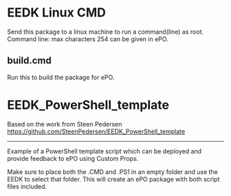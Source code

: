 # EEDK Linux CMD
Send this package to a linux machine to run a command(line) as root. 
Command line: max characters 254 can be given in ePO.

## build.cmd 
Run this to build the package for ePO.


# EEDK_PowerShell_template
Based on the work from Steen Pedersen https://github.com/SteenPedersen/EEDK_PowerShell_template
<!-- blank line -->
----
<!-- blank line -->
Example of a PowerShell template script which can be deployed and provide feedback to ePO using Custom Props.

Make sure to place both the .CMD and .PS1 in an empty folder and use the EEDK to select that folder.
This will create an ePO package with both script files included.
